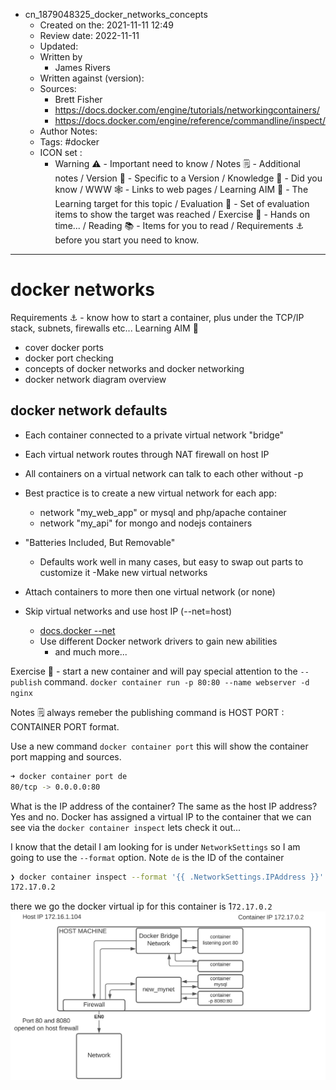 - cn_1879048325_docker_networks_concepts
	- Created on the: 2021-11-11 12:49
	- Review date: 2022-11-11
	- Updated:
	- Written by 
		- James Rivers
	- Written against (version):
	- Sources: 
		- Brett Fisher
		- https://docs.docker.com/engine/tutorials/networkingcontainers/
		- https://docs.docker.com/engine/reference/commandline/inspect/
	- Author Notes: 
	- Tags: #docker 
	- ICON set : 
		- Warning ⚠️ - Important need to know / Notes 🗒 - Additional notes / Version 🌱 - Specific to a Version / Knowledge 🧠 - Did you know / WWW 🕸 - Links to web pages / Learning AIM 🎯 - The Learning target for this topic / Evaluation 🧪 - Set of evaluation items to show the target was reached / Exercise 🤸 - Hands on time... /  Reading 📚  - Items for you to read / Requirements ⚓ before you start you need to know.
---
# docker networks
Requirements ⚓ - know how to start a container, plus under the TCP/IP stack, subnets, firewalls etc... 
Learning AIM 🎯 
- cover docker ports
- docker port checking 
- concepts of docker networks  and docker networking 
- docker network diagram overview

## docker network defaults
- Each container connected to a private virtual network "bridge"
- Each virtual network routes through NAT firewall on host IP
- All containers on a virtual network can talk to each other without -p
- Best practice is to create a new virtual network for each app: 
	- network "my_web_app" or mysql and php/apache container
	- network "my_api" for mongo and nodejs containers

- "Batteries Included, But Removable"
	- Defaults work well in many cases, but easy to swap out parts to customize it
-Make new virtual networks
- Attach containers to more then one virtual network (or none) 
- Skip virtual networks and use host IP (--net=host)
	- [docs.docker --net](https://docs.docker.com/engine/tutorials/networkingcontainers/)
	-  Use different Docker network drivers to gain new abilities
		-  and much more...

Exercise 🤸 - start a new container and will pay special attention to the `--publish` command.  `docker container run -p 80:80 --name webserver -d nginx`

Notes 🗒  always remeber the publishing command is HOST PORT : CONTAINER PORT format. 

Use a new command `docker container port`  this will show the container port mapping and sources. 
```bash
➜ docker container port de
80/tcp -> 0.0.0.0:80
```

What is the IP address of the container? The same as the host IP address? Yes and no. Docker has assigned a virtual IP to the container that we can see via the `docker container inspect`  lets check it out...

I know that the detail I am looking for is under `NetworkSettings` so I am going to use the `--format` option.  Note `de` is the ID of the container
```bash
❯ docker container inspect --format '{{ .NetworkSettings.IPAddress }}' de
172.17.0.2
``` 
there we go the docker virtual ip for this container is 1`72.17.0.2`
![](../../attachments/Pasted%20image%2020211111132351.png)






